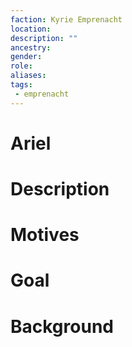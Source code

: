 ```yaml
---
faction: Kyrie Emprenacht
location:
description: ""
ancestry:
gender:
role:
aliases:
tags:
 - emprenacht
---
```

# Ariel

# Description


# Motives



# Goal



# Background


